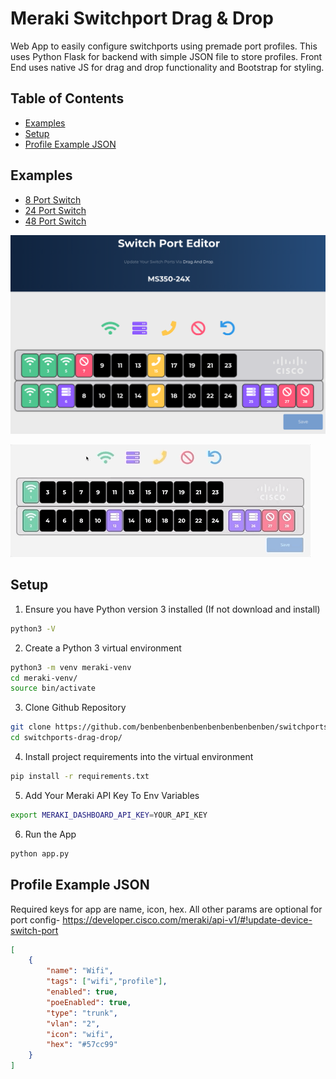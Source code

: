 # Meraki Switchport Drag & Drop 

Web App to easily configure switchports using premade port profiles. This uses Python Flask for backend with simple JSON file to store profiles. Front End uses native JS for drag and drop functionality and Bootstrap for styling.  

## Table of Contents
- [Examples](#examples)
- [Setup](#setup)
- [Profile Example JSON](#profile-example-json)


## Examples
- [8 Port Switch](https://switchports-drag-drop.herokuapp.com/QBSB-S48U-VH7E)
- [24 Port Switch](https://switchports-drag-drop.herokuapp.com/Q2EW-ATJ2-QFN3)
- [48 Port Switch](https://switchports-drag-drop.herokuapp.com/QBSB-AU53-GZLN)

![Image of App](https://github.com/benbenbenbenbenbenbenbenbenben/switchports-drag-drop/blob/main/page.png?raw=true)

![Gif of App](https://github.com/benbenbenbenbenbenbenbenbenben/switchports-drag-drop/blob/main/demo.gif?raw=true)

## Setup
1. Ensure you have Python version 3 installed (If not download and install)
```bash
python3 -V
```
2. Create a Python 3 virtual environment
```bash
python3 -m venv meraki-venv
cd meraki-venv/
source bin/activate
```
3. Clone Github Repository
```bash
git clone https://github.com/benbenbenbenbenbenbenbenbenben/switchports-drag-drop.git
cd switchports-drag-drop/
```
4. Install project requirements into the virtual environment
```bash
pip install -r requirements.txt
```
5. Add Your Meraki API Key To Env Variables
```bash
export MERAKI_DASHBOARD_API_KEY=YOUR_API_KEY
```
6. Run the App
```bash
python app.py
```

## Profile Example JSON
Required keys for app are name, icon, hex. All other params are optional for port config- https://developer.cisco.com/meraki/api-v1/#!update-device-switch-port
```json
[
    {
        "name": "Wifi",
        "tags": ["wifi","profile"],
        "enabled": true,
        "poeEnabled": true,
        "type": "trunk",
        "vlan": "2",
        "icon": "wifi",
        "hex": "#57cc99"
    }
]
```